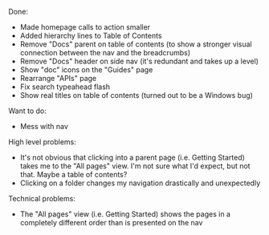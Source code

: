Done:
- Made homepage calls to action smaller
- Added hierarchy lines to Table of Contents
- Remove "Docs" parent on table of contents (to show a stronger visual connection between the nav and the breadcrumbs)
- Remove "Docs" header on side nav (it's redundant and takes up a level)
- Show "doc" icons on the "Guides" page
- Rearrange "APIs" page
- Fix search typeahead flash
- Show real titles on table of contents (turned out to be a Windows bug)

Want to do:
- Mess with nav

High level problems:
- It's not obvious that clicking into a parent page (i.e. Getting Started) takes me to the "All pages" view. I'm not sure what I'd expect, but not that. Maybe a table of contents?
- Clicking on a folder changes my navigation drastically and unexpectedly

Technical problems:
- The "All pages" view (i.e. Getting Started) shows the pages in a completely different order than is presented on the nav